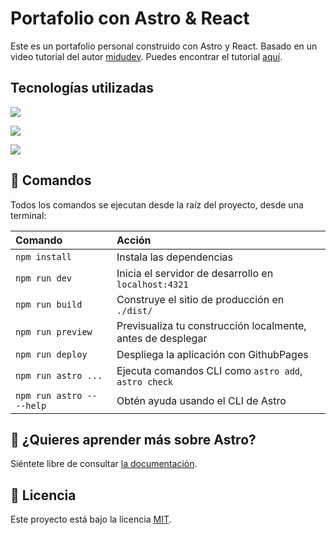 # Portafolio con Astro & React

Este es un portafolio personal construido con Astro y React. Basado en un video tutorial del autor [midudev](https://midu.dev/). Puedes encontrar el tutorial [aquí](https://www.youtube.com/watch?v=HEMvsJTBweY&t=5136s).

## Tecnologías utilizadas

<a href="https://es.react.dev/" target="blank"><img align="center" src="https://img.shields.io/badge/React-20232A?style=for-the-badge&logo=react&logoColor=61DAFB"/></a>

<a href="https://astro.build/" target="blank"><img align="center" src="https://img.shields.io/badge/Astro-BC52EE?logo=astro&logoColor=fff&style=for-the-badge"/></a>

<a href="https://tailwindcss.com/" target="blank"><img align="center" src="https://img.shields.io/badge/TailwindCSS-051C2B?style=for-the-badge&logo=tailwindcss&logoColor=06B6D4"/></a>

## 🧞 Comandos

Todos los comandos se ejecutan desde la raíz del proyecto, desde una terminal:

| Comando                   | Acción                                           |
| :------------------------ | :----------------------------------------------- |
| `npm install`             | Instala las dependencias                         |
| `npm run dev`             | Inicia el servidor de desarrollo en `localhost:4321` |
| `npm run build`           | Construye el sitio de producción en `./dist/`    |
| `npm run preview`         | Previsualiza tu construcción localmente, antes de desplegar |
| `npm run deploy`          | Despliega la aplicación con GithubPages          |
| `npm run astro ...`       | Ejecuta comandos CLI como `astro add`, `astro check` |
| `npm run astro -- --help` | Obtén ayuda usando el CLI de Astro               |

## 👀 ¿Quieres aprender más sobre Astro?

Siéntete libre de consultar [la documentación](https://docs.astro.build).

## 📄 Licencia

Este proyecto está bajo la licencia [MIT](/LICENSE).
